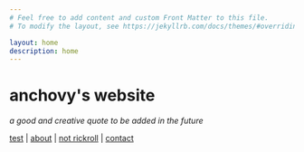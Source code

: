 ```yaml
---
# Feel free to add content and custom Front Matter to this file.
# To modify the layout, see https://jekyllrb.com/docs/themes/#overriding-theme-defaults

layout: home
description: home
---
```


# anchovy's website

*a good and creative quote to be added in the future*

[test](/test "test") | [about](/about "about") | [not rickroll](https://www.youtube.com/watch?v=dQw4w9WgXcQ "NOT RICKROLL") | [contact](/contact "contact")
